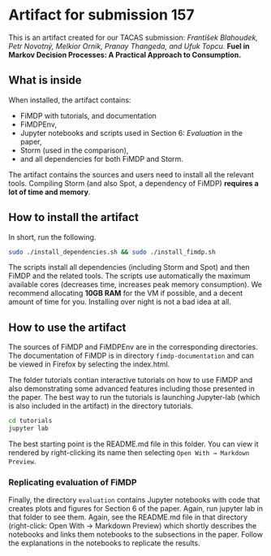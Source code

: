 # Artifact for submission 157


This is an artifact created for our TACAS submission: _František Blahoudek, Petr
Novotný, Melkior Ornik, Pranay Thangeda, and Ufuk Topcu._ **Fuel in Markov
Decision Processes: A Practical Approach to Consumption.**

## What is inside
When installed, the artifact contains:
 * FiMDP with tutorials, and documentation
 * FiMDPEnv,
 * Jupyter notebooks and scripts used in Section 6: _Evaluation_ in the paper,
 * Storm (used in the comparison),
 * and all dependencies for both FiMDP and Storm.

The artifact contains the sources and users need to install all the relevant
tools. Compiling Storm (and also Spot, a dependency of FiMDP) **requires a lot
of time and memory**.

## How to install the artifact

In short, run the following.

```sh
sudo ./install_dependencies.sh && sudo ./install_fimdp.sh
```

The scripts install all dependencies (including Storm and Spot) and then FiMDP
and the related tools. The scripts use automatically the maximum available cores
(decreases time, increases peak memory consumption). We recommend allocating
**10GB RAM** for the VM if possible, and a decent amount of time for you.
Installing over night is not a bad idea at all.

## How to use the artifact

The sources of FiMDP and FiMDPEnv are in the corresponding directories. The
documentation of FiMDP is in directory `fimdp-documentation` and can be viewed
in Firefox by selecting the index.html.

The folder tutorials contian interactive tutorials on how to use FiMDP and also
demonstrating some advanced features including those presented in the paper. The
best way to run the tutorials is launching Jupyter-lab (which is also included
in the artifact) in the directory tutorials.

```sh
cd tutorials
jupyter lab
```

The best starting point is the README.md file in this folder. You can view it
rendered by right-clicking its name then selecting `Open With → Markdown
Preview`.

### Replicating evaluation of FiMDP

Finally, the directory `evaluation` contains Jupyter notebooks with code that
creates plots and figures for Section 6 of the paper. Again, run jupyter lab in
that folder to see them. Again, see the README.md file in that directory
(right-click: Open With → Markdown Preview) which shortly describes the
notebooks and links them notebooks to the subsections in the paper. Follow the
explanations in the notebooks to replicate the results.